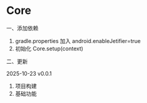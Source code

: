 # Core
一、添加依赖
1. gradle.properties 加入 android.enableJetifier=true
2. 初始化
   Core.setup(context)

二、更新

2025-10-23 v0.0.1
1. 项目构建
2. 基础功能
